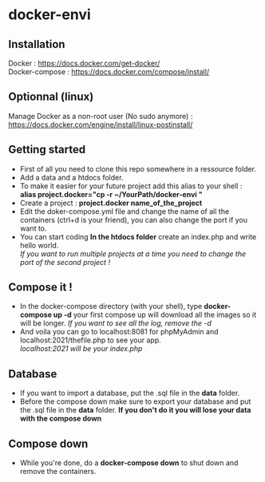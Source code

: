 # docker-envi

## Installation

Docker : https://docs.docker.com/get-docker/  
Docker-compose : https://docs.docker.com/compose/install/

## Optionnal (linux)

Manage Docker as a non-root user (No sudo anymore) : https://docs.docker.com/engine/install/linux-postinstall/

## Getting started

- First of all you need to clone this repo somewhere in a ressource folder.
- Add a data and a htdocs folder.
- To make it easier for your future project add this alias to your shell : **alias project.docker="cp -r ~/YourPath/docker-envi "**
- Create a project : **project.docker name_of_the_project**
- Edit the doker-compose.yml file and change the name of all the containers (ctrl+d is your friend), you can also change the port if you want to.
- You can start coding **In the htdocs folder** create an index.php and write hello world.  
*If you want to run multiple projects at a time you need to change the port of the second project !*

## Compose it !

- In the docker-compose directory (with your shell), type **docker-compose up -d** your first compose up will download all the images so it will be longer.
*If you want to see all the log, remove the -d*
- And voila you can go to localhost:8081 for phpMyAdmin and localhost:2021/thefile.php to see your app.  
*localhost:2021 will be your index.php*

## Database

- If you want to import a database, put the .sql file in the **data** folder.
- Before the compose down make sure to export your database and put the .sql file in the **data** folder. **If you don't do it you will lose your data with the compose down**

## Compose down

- While you're done, do a **docker-compose down** to shut down and remove the containers.


